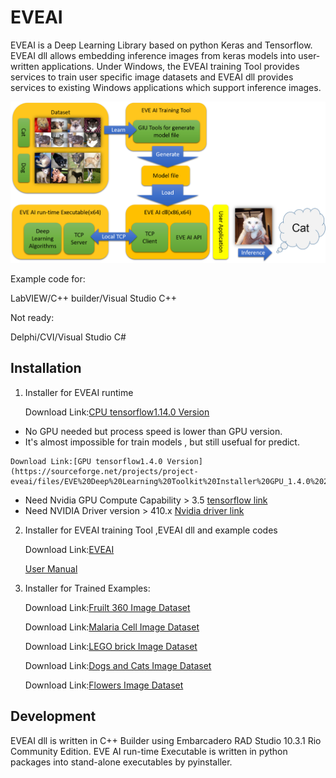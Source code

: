 # EVEAI
EVEAI is a Deep Learning Library based on python Keras and Tensorflow.
EVEAI dll allows embedding inference images from keras models into user-written applications. Under Windows, the EVEAI training Tool provides services to train user specific image datasets and EVEAI dll provides services to existing Windows applications which support inference images.

![Settings Window](https://github.com/Hommoner/EVEAI/blob/master/images/EVEAI%20flow.png)

Example code for:

LabVIEW/C++ builder/Visual Studio C++

Not ready:

Delphi/CVI/Visual Studio C#

## Installation
1. Installer for EVEAI runtime

    Download Link:[CPU tensorflow1.14.0 Version](https://sourceforge.net/projects/project-eveai/files/EVE%20Deep%20Learning%20Toolkit%20Installer%20CPU_1.14.0%2020190706.exe/download)
    
*    No GPU needed but process speed is lower than GPU version.
*    It's almost impossible for train models , but still usefual for predict.

    Download Link:[GPU tensorflow1.4.0 Version](https://sourceforge.net/projects/project-eveai/files/EVE%20Deep%20Learning%20Toolkit%20Installer%20GPU_1.4.0%2020190706.exe/download)

*    Need Nvidia GPU Compute Capability > 3.5 [tensorflow link](https://www.tensorflow.org/install/gpu)
*    Need NVIDIA Driver version > 410.x [Nvidia driver link](https://www.nvidia.com/Download/index.aspx?lang=en-us)
       
2. Installer for EVEAI training Tool ,EVEAI dll and example codes

    Download Link:[EVEAI](https://sourceforge.net/projects/project-eveai/files/EVE%20AI%2020190706.exe/download) 
    
    [User Manual](./EVE%20Training%20Tool%20User%20Manual.md)

3. Installer for Trained Examples:

      Download Link:[Fruilt 360 Image Dataset](https://sourceforge.net/projects/project-eveai/files/EVE%20Deep%20Learning%20Toolkit%20example%20for%20Fruit-360%20Installer.exe/download)
      
      Download Link:[Malaria Cell Image Dataset](https://sourceforge.net/projects/project-eveai/files/EVE%20Deep%20Learning%20Toolkit%20example%20for%20Malaria%20Cell%20Dataset%20Installer.exe/download)

      Download Link:[LEGO brick Image Dataset](https://sourceforge.net/projects/project-eveai/files/EVE%20Deep%20Learning%20Toolkit%20example%20for%20LEGO%20brick%20Dataset%20Installer.exe/download)

      Download Link:[Dogs and Cats Image Dataset](https://sourceforge.net/projects/project-eveai/files/EVE%20Deep%20Learning%20Toolkit%20example%20for%20Dogs%20and%20Cats%20Installer.exe/download)
      
      Download Link:[Flowers Image Dataset](https://sourceforge.net/projects/project-eveai/files/EVE%20Deep%20Learning%20Toolkit%20example%20for%20Flowers%20Installer.exe/download)

## Development
EVEAI dll is written in C++ Builder using Embarcadero RAD Studio 10.3.1 Rio Community Edition.
EVE AI run-time Executable is written in python packages into stand-alone executables by pyinstaller.
